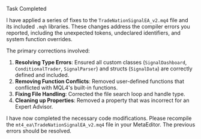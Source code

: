 Task Completed

I have applied a series of fixes to the `TradeNationSignalEA_v2.mq4` file and its included `.mqh` libraries. These changes address the compiler errors you reported, including the unexpected tokens, undeclared identifiers, and system function overrides.

The primary corrections involved:

1. __Resolving Type Errors__: Ensured all custom classes (`SignalDashboard`, `ConditionalTrader`, `SignalParser`) and structs (`SignalData`) are correctly defined and included.
2. __Removing Function Conflicts__: Removed user-defined functions that conflicted with MQL4's built-in functions.
3. __Fixing File Handling__: Corrected the file search loop and handle type.
4. __Cleaning up Properties__: Removed a property that was incorrect for an Expert Advisor.

I have now completed the necessary code modifications. Please recompile the `mt4_ea\TradeNationSignalEA_v2.mq4` file in your MetaEditor. The previous errors should be resolved.
